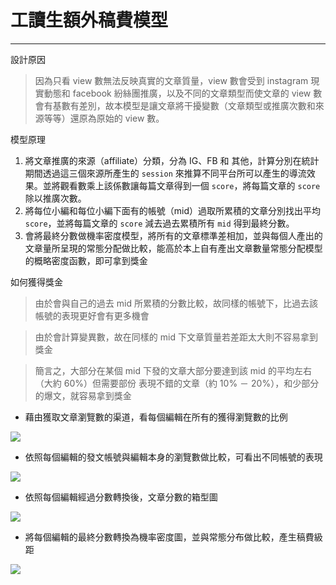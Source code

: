 # 工讀生額外稿費模型

---

設計原因

> 因為只看 view 數無法反映真實的文章質量，view 數會受到 instagram 現實動態和 facebook 紛絲團推廣，以及不同的文章類型而使文章的 view 數會有基數有差別，故本模型是讓文章將干擾變數（文章類型或推廣次數和來源等等）還原為原始的 view 數。

模型原理

1. 將文章推廣的來源（affiliate）分類，分為 IG、FB 和 其他，計算分別在統計期間透過這三個來源所產生的 `session` 來推算不同平台所可以產生的導流效果。並將觀看數乘上該係數讓每篇文章得到一個 `score`，將每篇文章的 `score` 除以推廣次數。
2. 將每位小編和每位小編下面有的帳號（mid）過取所累積的文章分別找出平均 `score`，並將每篇文章的 `score` 減去過去累積所有 `mid` 得到最終分數。
3. 會將最終分數做機率密度模型，將所有的文章標準差相加，並與每個人產出的文章量所呈現的常態分配做比較，能高於本上自有產出文章數量常態分配模型的概略密度函數，即可拿到獎金

如何獲得獎金

> 由於會與自己的過去 mid 所累積的分數比較，故同樣的帳號下，比過去該帳號的表現更好會有更多機會

> 由於會計算變異數，故在同樣的 mid 下文章質量若差距太大則不容易拿到獎金

> 簡言之，大部分在某個 mid 下發的文章大部分要達到該 mid 的平均左右（大約 60%）但需要部份 表現不錯的文章（約 10% － 20%），和少部分的爆文，就容易拿到獎金　



* 藉由獲取文章瀏覽數的渠道，看每個編輯在所有的獲得瀏覽數的比例

![](https://raw.githubusercontent.com/popdaily/popdaily.bigquery/Rdevelop/Rscript/article_bouns/image/Rplot.png?token=AEITWGRJO5ILBNEMFVPMDXK5SSA3S)



* 依照每個編輯的發文帳號與編輯本身的瀏覽數做比較，可看出不同帳號的表現

![](https://raw.githubusercontent.com/popdaily/popdaily.bigquery/Rdevelop/Rscript/article_bouns/image/Rplot01.png?token=AEITWGTMIBZSAR2TBEG2I5C5SSA5O)



* 依照每個編輯經過分數轉換後，文章分數的箱型圖

![](https://raw.githubusercontent.com/popdaily/popdaily.bigquery/Rdevelop/Rscript/article_bouns/image/Rplot02.png?token=AEITWGSYGCQH7GCMI3DYEG25SSBAC)



* 將每個編輯的最終分數轉換為機率密度圖，並與常態分布做比較，產生稿費級距

![](https://raw.githubusercontent.com/popdaily/popdaily.bigquery/Rdevelop/Rscript/article_bouns/image/Rplot03.png?token=AEITWGVQLAFX4IR5H2RPA2K5SSBCO)

